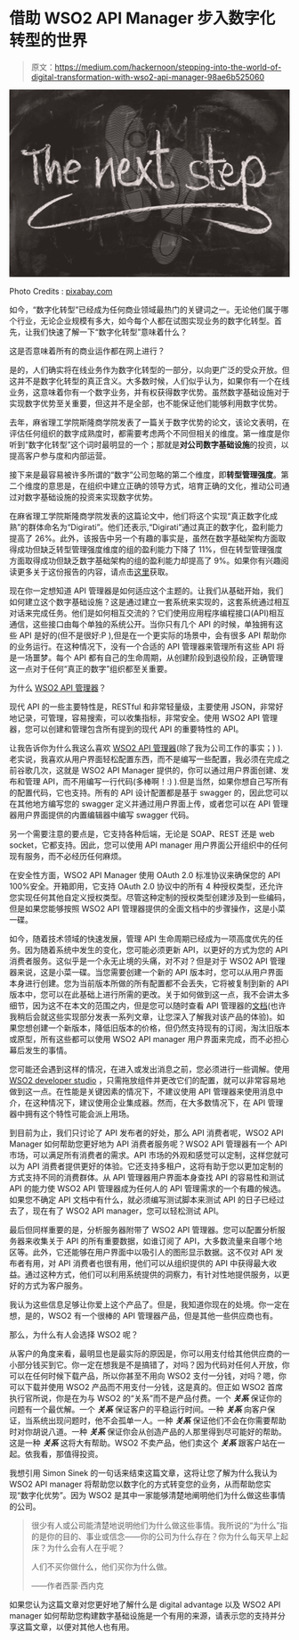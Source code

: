 # 借助 WSO2 API Manager 步入数字化转型的世界

> 原文：<https://medium.com/hackernoon/stepping-into-the-world-of-digital-transformation-with-wso2-api-manager-98ae6b525060>

![](img/0542c1f98b4f2a326c9223deb16b5908.png)

Photo Credits : [pixabay.com](http://pixabay.com)

如今，“数字化转型”已经成为任何商业领域最热门的关键词之一。无论他们属于哪个行业，无论企业规模有多大，如今每个人都在试图实现业务的数字化转型。首先，让我们快速了解一下“数字化转型”意味着什么？

这是否意味着所有的商业运作都在网上进行？

是的，人们确实将在线业务作为数字化转型的一部分，以向更广泛的受众开放。但这并不是数字化转型的真正含义。大多数时候，人们似乎认为，如果你有一个在线业务，这意味着你有一个数字业务，并有权获得数字优势。虽然数字基础设施对于实现数字优势至关重要，但这并不是全部，也不能保证他们能够利用数字优势。

去年，麻省理工学院斯隆商学院发表了一篇关于数字优势的论文，该论文表明，在评估任何组织的数字成熟度时，都需要考虑两个不同但相关的维度。第一维度是你听到“数字化转型”这个词时最明显的一个；那就是**对公司数字基础设施**的投资，以提高客户参与度和内部运营。

接下来是最容易被许多所谓的“数字”公司忽略的第二个维度，即**转型管理强度**。第二个维度的意思是，在组织中建立正确的领导方式，培育正确的文化，推动公司通过对数字基础设施的投资来实现数字优势。

在麻省理工学院斯隆商学院发表的这篇论文中，他们将这个实现“真正数字化成熟”的群体命名为“Digirati”。他们还表示,“Digirati”通过真正的数字化，盈利能力提高了 26%。此外，该报告中另一个有趣的事实是，虽然在数字基础架构方面取得成功但缺乏转型管理强度维度的组的盈利能力下降了 11%，但在转型管理强度方面取得成功但缺乏数字基础架构的组的盈利能力却提高了 9%。如果你有兴趣阅读更多关于这份报告的内容，请点击[这里](http://ide.mit.edu/sites/default/files/The_Digital_Advantage__How_Digital_Leaders_Outperform_their_Peers_in_Every_Industry.pdf)获取。

现在你一定想知道 API 管理器是如何适应这个主题的。让我们从基础开始，我们如何建立这个数字基础设施？这是通过建立一套系统来实现的，这套系统通过相互对话来完成任务。他们是如何相互交流的？它们使用应用程序编程接口(API)相互通信，这些接口由每个单独的系统公开。当你只有几个 API 的时候，单独拥有这些 API 是好的(但不是很好:P ),但是在一个更实际的场景中，会有很多 API 帮助你的业务运行。在这种情况下，没有一个合适的 API 管理器来管理所有这些 API 将是一场噩梦。每个 API 都有自己的生命周期，从创建阶段到退役阶段，正确管理这一点对于任何“真正的数字”组织都至关重要。

为什么 [WSO2 API 管理器](https://wso2.com/api-management/)？

现代 API 的一些主要特性是，RESTful 和非常轻量级，主要使用 JSON，非常好地记录，可管理，容易搜索，可以收集指标，非常安全。使用 WSO2 API 管理器，您可以创建和管理包含所有提到的现代 API 的重要特性的 API。

让我告诉你为什么我这么喜欢 [WSO2 API 管理器](https://wso2.com/api-management/)(除了我为公司工作的事实；) ).老实说，我喜欢从用户界面轻松配置东西，而不是编写一些配置，我必须在完成之前谷歌几次，这就是 WSO2 API Manager 提供的，你可以通过用户界面创建、发布和管理 API，而不用编写一行代码(多棒啊！:) ).但是当然，如果你想自己写所有的配置代码，它也支持。所有的 API 设计配置都是基于 swagger 的，因此您可以在其他地方编写您的 swagger 定义并通过用户界面上传，或者您可以在 API 管理器用户界面提供的内置编辑器中编写 swagger 代码。

另一个需要注意的要点是，它支持各种后端，无论是 SOAP、REST 还是 web socket，它都支持。因此，您可以使用 API manager 用户界面公开组织中的任何现有服务，而不必经历任何麻烦。

在安全性方面，WSO2 API Manager 使用 OAuth 2.0 标准协议来确保您的 API 100%安全。开箱即用，它支持 OAuth 2.0 协议中的所有 4 种授权类型，还允许您实现任何其他自定义授权类型。尽管这种定制的授权类型创建涉及到一些编码，但是如果您能够按照 WSO2 API 管理器提供的全面文档中的步骤操作，这是小菜一碟。

如今，随着技术领域的快速发展，管理 API 生命周期已经成为一项高度优先的任务。因为随着系统中发生的变化，您可能必须更新 API，以更好的方式为您的 API 消费者服务。这似乎是一个永无止境的头痛，对不对？但是对于 WSO2 API 管理器来说，这是小菜一碟。当您需要创建一个新的 API 版本时，您可以从用户界面本身进行创建。您为当前版本所做的所有配置都不会丢失，它将被复制到新的 API 版本中，您可以在此基础上进行所需的更改。关于如何做到这一点，我不会讲太多细节，因为这不在本文的范围之内，但是您可以随时查看 API 管理器的[文档](https://docs.wso2.com/display/AM210/WSO2+API+Manager+Documentation)(也许我稍后会就这些实现部分发表一系列文章，让您深入了解我对该产品的体验)。如果您想创建一个新版本，降低旧版本的价格，但仍然支持现有的订阅，淘汰旧版本或原型，所有这些都可以使用 WSO2 API manager 用户界面来完成，而不必担心幕后发生的事情。

您可能还会遇到这样的情况，在进入或发出消息之前，您必须进行一些调解。使用 [WSO2 developer studio](http://wso2.com/products/developer-studio/) ，只需拖放组件并更改它们的配置，就可以非常容易地做到这一点。在性能是关键因素的情况下，不建议使用 API 管理器来使用消息中介，在这种情况下，建议使用企业集成器。然而，在大多数情况下，在 API 管理器中拥有这个特性可能会派上用场。

到目前为止，我们只讨论了 API 发布者的好处，那么 API 消费者呢，WSO2 API Manager 如何帮助您更好地为 API 消费者服务呢？WSO2 API 管理器有一个 API 市场，可以满足所有消费者的需求。API 市场的外观和感觉可以定制，这样您就可以为 API 消费者提供更好的体验。它还支持多租户，这将有助于您以更加定制的方式支持不同的消费群体。从 API 管理器用户界面本身查找 API 的容易性和测试 API 的能力使 WSO2 API 管理器成为任何人的 API 管理需求的一个有趣的候选。如果您不确定 API 文档中有什么，就必须编写测试脚本来测试 API 的日子已经过去了，现在有了 WSO2 API manager，您可以轻松测试 API。

最后但同样重要的是，分析服务器附带了 WSO2 API 管理器。您可以配置分析服务器来收集关于 API 的所有重要数据，如谁订阅了 API，大多数流量来自哪个地区等。此外，它还能够在用户界面中以吸引人的图形显示数据。这不仅对 API 发布者有用，对 API 消费者也很有用，他们可以从组织提供的 API 中获得最大收益。通过这种方式，他们可以利用系统提供的洞察力，有针对性地提供服务，以更好的方式为客户服务。

我认为这些信息足够让你爱上这个产品了。但是，我知道你现在的处境。你一定在想，是的，WSO2 有一个很棒的 API 管理器产品，但是其他一些供应商也有。

那么，为什么有人会选择 WSO2 呢？

从客户的角度来看，最明显也是最实际的原因是，你可以用支付给其他供应商的一小部分钱买到它。你一定在想我是不是搞错了，对吗？因为代码对任何人开放，你可以在任何时候下载产品，所以你甚至不用向 WSO2 支付一分钱，对吗？嗯，你可以下载并使用 WSO2 产品而不用支付一分钱，这是真的。但正如 WSO2 首席执行官所说，你是在为与 WSO2 的“关系”而不是产品付费。一个 ***关系*** 保证你的问题有一个最优解。一个 ***关系*** 保证客户的平稳运行时间。一种 ***关系*** 向客户保证，当系统出现问题时，他不会孤单一人。一种 ***关系*** 保证他们不会在你需要帮助时对你胡说八道。一种 ***关系*** 保证你会从创造产品的人那里得到尽可能好的帮助。这是一种 ***关系*** 这将大有帮助。WSO2 不卖产品，他们卖这个 ***关系*** 跟客户站在一起。依我看，那值得投资。

我想引用 Simon Sinek 的一句话来结束这篇文章，这将让您了解为什么我认为 WSO2 API manager 将帮助您以数字化的方式转变您的业务，从而帮助您实现“数字化优势”。因为 WSO2 是其中一家能够清楚地阐明他们为什么做这些事情的公司。

> 很少有人或公司能清楚地说明他们为什么做这些事情。我所说的“为什么”指的是你的目的、事业或信念——你的公司为什么存在？你为什么每天早上起床？为什么会有人在乎呢？
> 
> 人们不买你做什么，他们买你为什么做。
> 
> ——作者西蒙·西内克

如果您认为这篇文章对您更好地了解什么是 digital advantage 以及 WSO2 API manager 如何帮助您构建数字基础设施是一个有用的来源，请表示您的支持并分享这篇文章，以便对其他人也有用。